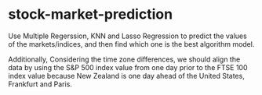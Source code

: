 # stock-market-prediction
Use Multiple Regerssion, KNN and Lasso Regression to predict the values of the markets/indices, and then find which one is the best algorithm model.

Additionally, Considering the time zone differences, we should align the data by using the S&P 500 index value from one day prior to the FTSE 100 index value because New Zealand is one day ahead of the United States, Frankfurt and Paris. 
